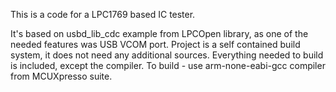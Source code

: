 This is a code for a LPC1769 based IC tester. 

It's based on usbd_lib_cdc example from LPCOpen library, as one of the needed features was USB VCOM port. 
Project is a self contained build system, it does not need any additional sources. Everything needed to build is included, except the compiler.
To build - use arm-none-eabi-gcc compiler from MCUXpresso suite.

